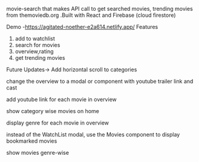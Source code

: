 movie-search that makes API call to get searched movies, trending movies from themoviedb.org .Built with React and Firebase (cloud firestore)

Demo -https://agitated-noether-e2a614.netlify.app/
Features
1. add to watchlist
2. search for movies
3. overview,rating 
4. get trending movies



Future Updates->
Add horizontal scroll to categories

change the overview to a modal or component with youtube trailer link and cast

add youtube link for each movie in overview

show category wise movies on home

display genre for each movie in overview

instead of the WatchList modal, use the Movies component to display bookmarked movies

show movies genre-wise
